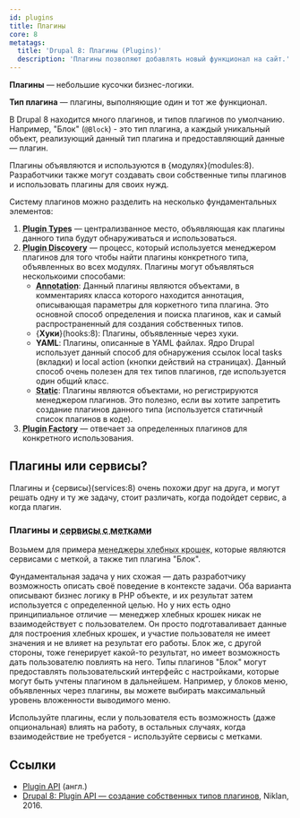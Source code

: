 ```yaml
---
id: plugins
title: Плагины
core: 8
metatags:
  title: 'Drupal 8: Плагины (Plugins)'
  description: 'Плагины позволяют добавлять новый функционал на сайт.'
---
```


**Плагины** — небольшие кусочки бизнес-логики.

**Тип плагина** — плагины, выполняющие один и тот же функционал.

В Drupal 8 находится много плагинов, и типов плагинов по умолчанию. Например, "Блок" (`@Block`) - это тип плагина, а каждый уникальный объект, реализующий данный тип плагина и предоставляющий данные — плагин.

Плагины объявляются и используются в {модулях}(modules:8). Разработчики также могут создавать свои собственные типы плагинов и использовать плагины для своих нужд.

Систему плагинов можно разделить на несколько фундаментальных элементов:

1. <abbr title="Типы плагинов">**Plugin Types**</abbr> — централизванное место, объявляющая как плагины данного типа будут обнаруживаться и использоваться.
1. <abbr title="Исследователь плагинов">**Plugin Discovery**</abbr> — процесс, который используется менеджером плагинов для того чтобы найти плагины конкретного типа, объявленных во всех модулях. Плагины могут объявляться несколькоими способами:
   - <abbr title="Аннотация — специально отформатированный PHP комментарий.">**Annotation**</abbr>: Данный плагины являются объектами, в комментариях класса которого находится аннотация, описывающая параметры для коркетного типа плагина. Это основной способ определения и поиска плагинов, как и самый распространенный для создания собственных типов.
   - {**Хуки**}(hooks:8): Плагины, объявленные через хуки.
   - **YAML**: Плагины, описанные в YAML файлах. Ядро Drupal использует данный способ для обнаружения ссылок local tasks (вкладки) и local action (кнопки действий на страницах). Данный способ очень полезен для тех типов плагинов, где используется один общий класс.
   - <abbr title="Статический">**Static**</abbr>: Плагины являются объектами, но регистрируются менеджером плагинов. Это полезно, если вы хотите запретить создание плагинов данного типа (используется статичный список плагинов в коде).
1. <abbr title="Фабрика плагинов">**Plugin Factory**</abbr> — отвечает за определенных плагинов для конкретного использования.

## Плагины или сервисы?

Плагины и {сервисы}(services:8) очень похожи друг на друга, и могут решать одну и ту же задачу, стоит различать, когда подойдет сервис, а когда плагин.

### Плагины и <abbr title="Tagged services">сервисы с метками</abbr>

Возьмем для примера <abbr title="Breadcrumb Manager">менеджеры хлебных крошек</abbr>, которые являются сервисами с меткой, а также тип плагина "Блок".

Фундаментальная задача у них схожая — дать разработчику возможность описать своё поведение в контексте задачи. Оба варианта описывают бизнес логику в PHP объекте, и их результат затем используется с определенной целью. Но у них есть одно принципиальное отличие — менеджер хлебных крошек никак не взаимодействует с пользователем. Он просто подготаваливает данные для построения хлебных крошек, и участие пользователя не имеет значения и не влияет на результат его работы. Блок же, с другой стороны, тоже генерирует какой-то результат, но имеет возможность дать пользователю повлиять на него. Типы плагинов "Блок" могут предоставлять пользовательский интерфейс с настройками, которые могут быть учтены плагином в дальнейшем. Например, у блоков меню, объявленных через плагины, вы можете выбирать максимальный уровень вложенности выводимого меню.

Используйте плагины, если у пользователя есть возможность (даже опциональная) влиять на работу, в остальных случаях, когда взаимодействие не требуется - используйте сервисы с метками.

## Ссылки

- [Plugin API](https://www.drupal.org/docs/8/api/plugin-api) (англ.)
- [Drupal 8: Plugin API — создание собственных типов плагинов](https://niklan.net/blog/134), Niklan, 2016.
